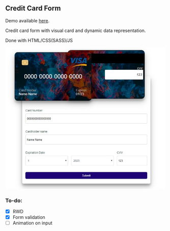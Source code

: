 ## Credit Card Form

Demo available [here](https://bchodorek.github.io/Card_Payment_Form/).

Credit card form with visual card and dynamic data representation.

Done with HTML/CSS(SASS)/JS

![](img/screenshot_2.jpg)

### To-do:

- [x] RWD
- [x] Form validation
- [ ] Animation on input
